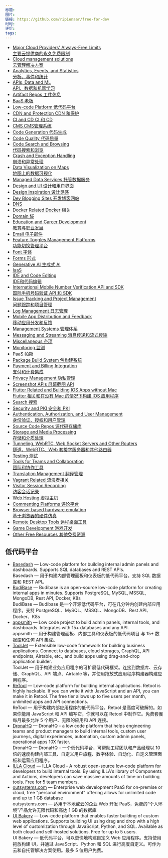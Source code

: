 ```yaml
---
标题: 
图片: 
链接: https://github.com/ripienaar/free-for-dev
时时: 
评价: 
tags:
---
```

- [Major Cloud Providers' Always-Free Limits  
    主要云提供商的永久免费限制](https://github.com/ripienaar/free-for-dev#major-cloud-providers)
- [Cloud management solutions  
    云管理解决方案](https://github.com/ripienaar/free-for-dev#cloud-management-solutions)
- [Analytics, Events, and Statistics  
    分析、事件和统计](https://github.com/ripienaar/free-for-dev#analytics-events-and-statistics)
- [APIs, Data and ML  
    API、数据和机器学习](https://github.com/ripienaar/free-for-dev#apis-data-and-ml)
- [Artifact Repos 工件休息](https://github.com/ripienaar/free-for-dev#artifact-repos)
- [BaaS 老板](https://github.com/ripienaar/free-for-dev#baas)
- [Low-code Platform 低代码平台](https://github.com/ripienaar/free-for-dev#low-code-platform)
- [CDN and Protection CDN 和保护](https://github.com/ripienaar/free-for-dev#cdn-and-protection)
- [CI and CD CI 和 CD](https://github.com/ripienaar/free-for-dev#ci-and-cd)
- [CMS CMS管理系统](https://github.com/ripienaar/free-for-dev#cms)
- [Code Generation 代码生成](https://github.com/ripienaar/free-for-dev#code-generation)
- [Code Quality 代码质量](https://github.com/ripienaar/free-for-dev#code-quality)
- [Code Search and Browsing  
    代码搜索和浏览](https://github.com/ripienaar/free-for-dev#code-search-and-browsing)
- [Crash and Exception Handling  
    崩溃和异常处理](https://github.com/ripienaar/free-for-dev#crash-and-exception-handling)
- [Data Visualization on Maps  
    地图上的数据可视化](https://github.com/ripienaar/free-for-dev#data-visualization-on-maps)
- [Managed Data Services 托管数据服务](https://github.com/ripienaar/free-for-dev#managed-data-services)
- [Design and UI 设计和用户界面](https://github.com/ripienaar/free-for-dev#design-and-ui)
- [Design Inspiration 设计灵感](https://github.com/ripienaar/free-for-dev#design-inspiration)
- [Dev Blogging Sites 开发博客网站](https://github.com/ripienaar/free-for-dev#dev-blogging-sites)
- [DNS](https://github.com/ripienaar/free-for-dev#dns)
- [Docker Related Docker 相关](https://github.com/ripienaar/free-for-dev#docker-related)
- [Domain 域](https://github.com/ripienaar/free-for-dev#domain)
- [Education and Career Development  
    教育与职业发展](https://github.com/ripienaar/free-for-dev#education-and-career-development)
- [Email 电子邮件](https://github.com/ripienaar/free-for-dev#email)
- [Feature Toggles Management Platforms  
    功能切换管理平台](https://github.com/ripienaar/free-for-dev#feature-toggles-management-platforms)
- [Font 字体](https://github.com/ripienaar/free-for-dev#font)
- [Forms 形式](https://github.com/ripienaar/free-for-dev#forms)
- [Generative AI 生成式 AI](https://github.com/ripienaar/free-for-dev#generative-ai)
- [IaaS](https://github.com/ripienaar/free-for-dev#iaas)
- [IDE and Code Editing  
    IDE和代码编辑](https://github.com/ripienaar/free-for-dev#ide-and-code-editing)
- [International Mobile Number Verification API and SDK  
    国际手机号码验证 API 和 SDK](https://github.com/ripienaar/free-for-dev#international-mobile-number-verification-api-and-sdk)
- [Issue Tracking and Project Management  
    问题跟踪和项目管理](https://github.com/ripienaar/free-for-dev#issue-tracking-and-project-management)
- [Log Management 日志管理](https://github.com/ripienaar/free-for-dev#log-management)
- [Mobile App Distribution and Feedback  
    移动应用分发和反馈](https://github.com/ripienaar/free-for-dev#mobile-app-distribution-and-feedback)
- [Management Systems 管理体系](https://github.com/ripienaar/free-for-dev#management-system)
- [Messaging and Streaming 消息传递和流式传输](https://github.com/ripienaar/free-for-dev#messaging-and-streaming)
- [Miscellaneous 杂项](https://github.com/ripienaar/free-for-dev#miscellaneous)
- [Monitoring 监测](https://github.com/ripienaar/free-for-dev#monitoring)
- [PaaS 帕斯](https://github.com/ripienaar/free-for-dev#paas)
- [Package Build System 包构建系统](https://github.com/ripienaar/free-for-dev#package-build-system)
- [Payment and Billing Integration  
    支付和计费集成](https://github.com/ripienaar/free-for-dev#payment-and-billing-integration)
- [Privacy Management 隐私管理](https://github.com/ripienaar/free-for-dev#privacy-management)
- [Screenshot APIs 屏幕截图 API](https://github.com/ripienaar/free-for-dev#screenshot-apis)
- [Flutter Related and Building IOS Apps without Mac  
    Flutter 相关和在没有 Mac 的情况下构建 IOS 应用程序](https://github.com/ripienaar/free-for-dev#flutter-related-and-building-ios-apps-without-mac)
- [Search 搜索](https://github.com/ripienaar/free-for-dev#search)
- [Security and PKI 安全和 PKI](https://github.com/ripienaar/free-for-dev#security-and-pki)
- [Authentication, Authorization, and User Management  
    身份验证、授权和用户管理](https://github.com/ripienaar/free-for-dev#authentication-authorization-and-user-management)
- [Source Code Repos 源代码存储库](https://github.com/ripienaar/free-for-dev#source-code-repos)
- [Storage and Media Processing  
    存储和介质处理](https://github.com/ripienaar/free-for-dev#storage-and-media-processing)
- [Tunneling, WebRTC, Web Socket Servers and Other Routers  
    隧道、WebRTC、Web 套接字服务器和其他路由器](https://github.com/ripienaar/free-for-dev#tunneling-webrtc-web-socket-servers-and-other-routers)
- [Testing 测试](https://github.com/ripienaar/free-for-dev#testing)
- [Tools for Teams and Collaboration  
    团队和协作工具](https://github.com/ripienaar/free-for-dev#tools-for-teams-and-collaboration)
- [Translation Management 翻译管理](https://github.com/ripienaar/free-for-dev#translation-management)
- [Vagrant Related 流浪者相关](https://github.com/ripienaar/free-for-dev#vagrant-related)
- [Visitor Session Recording  
    访客会话记录](https://github.com/ripienaar/free-for-dev#visitor-session-recording)
- [Web Hosting 虚拟主机](https://github.com/ripienaar/free-for-dev#web-hosting)
- [Commenting Platforms 评论平台](https://github.com/ripienaar/free-for-dev#commenting-platforms)
- [Browser based hardware emulation  
    基于浏览器的硬件仿真](https://github.com/ripienaar/free-for-dev#browser-based-hardware-emulation-written-in-javascript)
- [Remote Desktop Tools 远程桌面工具](https://github.com/ripienaar/free-for-dev#remote-desktop-tools)
- [Game Development 游戏开发](https://github.com/ripienaar/free-for-dev#game-development)
- [Other Free Resources 其他免费资源](https://github.com/ripienaar/free-for-dev#other-free-resources)


## 低代码平台

[](https://github.com/ripienaar/free-for-dev#low-code-platform)

- [Basedash](https://www.basedash.com/) — Low-code platform for building internal admin panels and dashboards. Supports SQL databases and REST APIs.  
    Basedash — 用于构建内部管理面板和仪表板的低代码平台。支持 SQL 数据库和 REST API。
- [BudiBase](https://budibase.com/) — Budibase is an open-source low-code platform for creating internal apps in minutes. Supports PostgreSQL, MySQL, MSSQL, MongoDB, Rest API, Docker, K8s  
    BudiBase — Budibase 是一个开源低代码平台，可在几分钟内创建内部应用程序。支持 PostgreSQL、MySQL、MSSQL、MongoDB、Rest API、Docker、K8s
- [appsmith](https://www.appsmith.com/) — Low code project to build admin panels, internal tools, and dashboards. Integrates with 15+ databases and any API.  
    appsmith — 用于构建管理面板、内部工具和仪表板的低代码项目.与 15+ 数据库和任何 API 集成。
- [ToolJet](https://www.tooljet.com/) — Extensible low-code framework for building business applications. Connect to databases, cloud storages, GraphQL, API endpoints, Airtable, etc., and build apps using drag-and-drop application builder.  
    ToolJet — 用于构建业务应用程序的可扩展低代码框架。连接到数据库、云存储、GraphQL、API 端点、Airtable 等，并使用拖放式应用程序构建器构建应用程序。
- [ReTool](https://retool.com/) — Low-code platform for building internal applications. Retool is highly hackable. If you can write it with JavaScript and an API, you can make it in Retool. The free tier allows up to five users per month, unlimited apps and API connections.  
    ReTool — 用于构建内部应用程序的低代码平台。Retool 是高度可破解的。如果你能用 JavaScript 和 API 编写它，你就可以在 Retool 中制作它。免费套餐每月最多允许 5 个用户、无限的应用和 API 连接。
- [DronaHQ](https://www.dronahq.com/) — DronaHQ - a low code platform that helps engineering teams and product managers to build internal tools, custom user journeys, digital experiences, automation, custom admin panels, operational apps 10X faster.  
    DronaHQ — DronaHQ - 一个低代码平台，可帮助工程团队和产品经理以 10 倍的速度构建内部工具、自定义用户旅程、数字体验、自动化、自定义管理面板和运营应用程序。
- [ILLA Cloud](https://www.illacloud.com/) — ILLA Cloud - A robust open-source low-code platform for developers to build internal tools. By using ILLA's library of Components and Actions, developers can save massive amounts of time on building tools. Free for 5 team members.
- [outsystems.com](https://www.outsystems.com/) — Enterprise web development PaaS for on-premise or cloud, free "personal environment" offering allows for unlimited code and up to 1 GB database  
    outsystems.com — 适用于本地或云的企业 Web 开发 PaaS，免费的“个人环境”产品允许无限代码和高达 1 GB 的数据库
- [UI Bakery](https://uibakery.io/) — Low-code platform that enables faster building of custom web applications. Supports building UI using drag and drop with a high level of customization through JavaScript, Python, and SQL. Available as both cloud and self-hosted solutions. Free for up to 5 users.  
    UI Bakery — 低代码平台，可以更快地构建自定义 Web 应用程序。支持使用拖放构建 UI，并通过 JavaScript、Python 和 SQL 进行高度自定义。可作为云和自托管解决方案使用。最多 5 位用户免费。